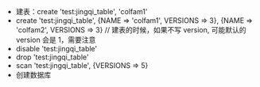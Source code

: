 * 建表：create 'test:jingqi_table', 'colfam1'
* create 'test:jingqi_table', {NAME => 'colfam1', VERSIONS => 3}, {NAME => 'colfam2', VERSIONS => 3} // 建表的时候，如果不写 version, 可能默认的 version 会是 1，需要注意
* disable 'test:jingqi_table'
* drop 'test:jingqi_table'
* scan 'test:jingqi_table', {VERSIONS => 5}
* 创建数据库
  